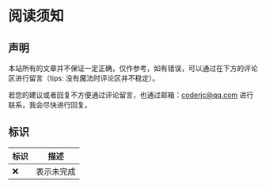 # 阅读须知

## 声明
本站所有的文章并不保证一定正确，仅作参考，如有错误，可以通过在下方的评论区进行留言（tips: 没有魔法时评论区并不稳定）。

若您的建议或者回复不方便通过评论留言，也通过邮箱：coderjc@qq.com 进行联系，我会尽快进行回复。

## 标识

| 标识 | 描述       |
| ---- | ---------- |
| ❌️    | 表示未完成 |

